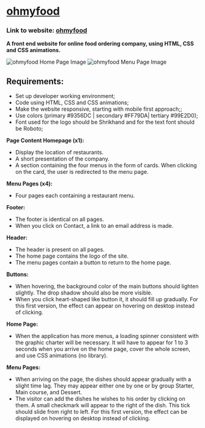 # [ohmyfood](https://ssaba96.github.io/OhMyFood/)

### Link to website: [ohmyfood](https://ssaba96.github.io/OhMyFood/)

**A front end website for online food ordering company, using HTML, CSS and CSS animations.**

![ohmyfood Home Page Image](https://i.imgur.com/55g059v.png) 
![ohmyfood Menu Page Image](https://i.imgur.com/EDTLws6.png)


## Requirements:

- Set up developer working environment;
- Code using HTML, CSS and CSS animations;
- Make the website responsive, starting with mobile first approach;;
- Use colors (primary #9356DC | secondary #FF79DA| tertiary #99E2D0);
- Font used for the logo should be Shrikhand and for the text font should be Roboto;

**Page Content Homepage (x1):**
- Display the location of restaurants.
- A short presentation of the company.
- A section containing the four menus in the form of cards. When clicking on the card, the user is redirected to the menu page. 

**Menu Pages (x4):**
- Four pages each containing a restaurant menu. 

**Footer:**
- The footer is identical on all pages.
- When you click on Contact, a link to an email address is made. 

**Header:**
- The header is present on all pages.
- The home page contains the logo of the site.
- The menu pages contain a button to return to the home page. 

**Buttons:**
- When hovering, the background color of the main buttons should lighten slightly. The drop shadow should also be more visible.
- When you click heart-shaped like button it, it should fill up gradually. For this first version, the effect can appear on hovering on desktop instead of clicking. 
	
**Home Page:**
- When the application has more menus, a loading spinner consistent with the graphic charter will be necessary. It will have to appear for 1 to 3 seconds when you arrive on the home page, cover the whole screen, and use CSS animations (no library). 

**Menu Pages:**
- When arriving on the page, the dishes should appear gradually with a slight time lag. They may appear either one by one or by group Starter, Main course, and Dessert.
- The visitor can add the dishes he wishes to his order by clicking on them. A small checkmark will appear to the right of the dish. This tick should slide from right to left. For this first version, the effect can be displayed on hovering on desktop instead of clicking.
